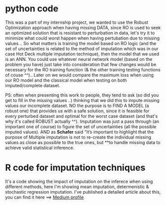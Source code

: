 #  python code

This was a part of my internship project, we wanted to use the Robust Optimization approach when having missing DATA, since RO is used to seek an optimized solution that is resistant to perturbation in data, let's try it to minimize what could worst happen when having pertubation due to missing values .. So what matters is training the model based on RO logic (and the set of uncertainties is related to the method of imputation which was in our case Hot Deck multiple imputation technique), then the model that we used is an ANN. You could use whatever neural network model (based on the problem you have) just take into consideration that few changes would be necessary for the RO training function (& the other training testing functions of couse ^^).. Later on we would compare the maximum loss when using our RO model and the classical model when testing on both imputed/complete dataset.

PS: often when presenting this work to people, they tend to ask (so did you get to fill in the missing values ..) thinking that we did this to impute missing values our incomplete dataset. NO the purpose is to FIND A MODEL (a robust one) that provides us with a safe solution, since it is feasible for every perturbed dataset and optimal for the worst case dataset (and that's why it's called ROBUST actually ^^). Imputation was just a pass through (an important one of course) to figure the set of uncertainties (all the possible imputed values). AND as **Schafer** said "It’s important to highlight that the purpose of Multiple imputation is not to re-create the individual missing values as close as possible to the true ones, but **to handle missing data to achieve valid statistical inference.

# R code for imputation techniques 
It's a code showing the impact of imputation on the inferece when using different methods, here I'm showing mean imputation, determenistic & stochastic regression imputation. I've published a detailed article about this, you can find it here ==> [Medium profile](https://medium.com/@hadik.imane)




